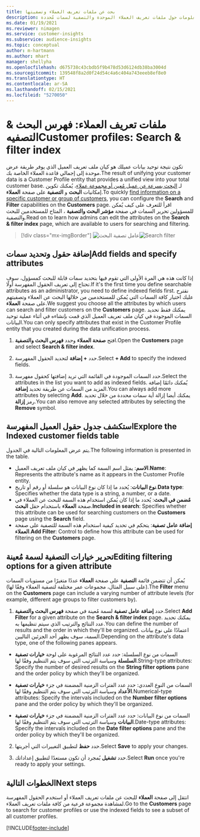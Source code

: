 ```yaml
---
title: بحث عن ملفات تعريف العملاء وتصفيتها
description: البحث سريعًا عن معلومات حول ملفات تعريف العملاء الموحدة والتصفية لسمات مُحددة.
ms.date: 01/19/2021
ms.reviewer: nimagen
ms.service: customer-insights
ms.subservice: audience-insights
ms.topic: conceptual
author: m-hartmann
ms.author: mhart
manager: shellyha
ms.openlocfilehash: d675738c43cbdb5f9b478d53d6124db38ba3004d
ms.sourcegitcommit: 139548f8a2d0f24d54c4a6c404a743eeeb8ef8e0
ms.translationtype: HT
ms.contentlocale: ar-SA
ms.lasthandoff: 02/15/2021
ms.locfileid: "5270050"
---
```

# <a name="customer-profiles-search--filter-index"></a><span data-ttu-id="7a68b-103">ملفات تعريف العملاء: فهرس البحث & التصفيه</span><span class="sxs-lookup"><span data-stu-id="7a68b-103">Customer profiles: Search & filter index</span></span>

<span data-ttu-id="7a68b-104">تكون نتيجة توحيد بيانات عميلك هو كيان ملف تعريف العميل الذي يوفر طريقة عرض موحدة إلى إجمالي قاعدة العملاء الخاصة بك.</span><span class="sxs-lookup"><span data-stu-id="7a68b-104">The result of unifying your customer data is a Customer Profile entity that provides a unified view into your total customer base.</span></span> <span data-ttu-id="7a68b-105">لـ [البحث بسرعة عن عميل مُعين أو مجموعة عملاء](customer-profiles.md)، يُمكنك تكوين إمكانيات **البحث** و **التصفية** على صفحة **العملاء**.</span><span class="sxs-lookup"><span data-stu-id="7a68b-105">To quickly [find information on a specific customer or group of customers](customer-profiles.md), you can configure the **Search** and **Filter** capabilities on the **Customers** page.</span></span> <span data-ttu-id="7a68b-106">اقرأ للتعرف على كيف يُمكن للمسؤولين تحرير السمات في صفحة **مؤشر البحث والتصفية** ، المتاح للمستخدمين للبحث والتصفية.</span><span class="sxs-lookup"><span data-stu-id="7a68b-106">Read on to learn how admins can edit the attributes on the **Search & filter index** page, which are available to users for searching and filtering.</span></span>

> [!div class="mx-imgBorder"]
> <span data-ttu-id="7a68b-107">![عامل تصفية البحث](media/search-filter.png "عامل تصفية البحث")</span><span class="sxs-lookup"><span data-stu-id="7a68b-107">![Search filter](media/search-filter.png "Search filter")</span></span>

## <a name="add-fields-and-specify-attributes"></a><span data-ttu-id="7a68b-108">إضافة حقول وتحديد سمات</span><span class="sxs-lookup"><span data-stu-id="7a68b-108">Add fields and specify attributes</span></span>

<span data-ttu-id="7a68b-109">إذا كانت هذه هي المرة الأولى التي تقوم فيها بتحديد سمات قابلة للبحث كمسؤول، سوف تحتاج إلى تعريف الحقول المفهرسة أولًا.</span><span class="sxs-lookup"><span data-stu-id="7a68b-109">If it's the first time you define searchable attributes as an administrator, you need to define indexed fields first.</span></span> <span data-ttu-id="7a68b-110">نقترح عليك اختيار كافة السمات التي يُمكن للمستخدمين من خلالها البحث عن العملاء وتصفيتهم على صفحة **العملاء**.</span><span class="sxs-lookup"><span data-stu-id="7a68b-110">We suggest you choose all the attributes by which users can search and filter customers on the **Customers** page.</span></span> <span data-ttu-id="7a68b-111">يمكنك فقط تحديد السمات الموجودة في كيان ملف تعريف العميل الذي قمت بإنشاءه في أثناء عملية توحيد البيانات.</span><span class="sxs-lookup"><span data-stu-id="7a68b-111">You can only specify attributes that exist in the Customer Profile entity that you created during the data unification process.</span></span>

1. <span data-ttu-id="7a68b-112">افتح **صفحة العملاء** وحدد **فهرس البحث والتصفية**.</span><span class="sxs-lookup"><span data-stu-id="7a68b-112">Open the **Customers** page and select **Search & filter index**.</span></span>

2. <span data-ttu-id="7a68b-113">حدد **+ إضافة** لتحديد الحقول المفهرسة.</span><span class="sxs-lookup"><span data-stu-id="7a68b-113">Select **+ Add** to specify the indexed fields.</span></span>

3. <span data-ttu-id="7a68b-114">حدد السمات الموجودة في القائمة التي تريد إضافتها كحقول مفهرسة.</span><span class="sxs-lookup"><span data-stu-id="7a68b-114">Select the attributes in the list you want to add as indexed fields.</span></span> <span data-ttu-id="7a68b-115">يُمكنك دائمًا إضافة المزيد من السمات عن طريقة تحديد **إضافة**.</span><span class="sxs-lookup"><span data-stu-id="7a68b-115">You can always add more attributes by selecting **Add**.</span></span> <span data-ttu-id="7a68b-116">يمكنك أيضا إزالة أية سمات محددة من خلال تحديد رمز **إزالة**.</span><span class="sxs-lookup"><span data-stu-id="7a68b-116">You can also remove any selected attributes by selecting the **Remove** symbol.</span></span>

## <a name="explore-the-indexed-customer-fields-table"></a><span data-ttu-id="7a68b-117">استكشف جدول حقول العميل المفهرسة</span><span class="sxs-lookup"><span data-stu-id="7a68b-117">Explore the Indexed customer fields table</span></span>

<span data-ttu-id="7a68b-118">يتم عرض المعلومات التالية في الجدول.</span><span class="sxs-lookup"><span data-stu-id="7a68b-118">The following information is presented in the table.</span></span>

- <span data-ttu-id="7a68b-119">**الاسم**: يمثل اسم السمة كما يظهر في كيان ملف تعريف العميل.</span><span class="sxs-lookup"><span data-stu-id="7a68b-119">**Name**: Represents the attribute's name as it appears in the Customer Profile entity.</span></span>
- <span data-ttu-id="7a68b-120">**نوع البيانات**: يُحدد ما إذا كان نوع البيانات هو سلسلة أو رقم أو تاريخ.</span><span class="sxs-lookup"><span data-stu-id="7a68b-120">**Data type**: Specifies whether the data type is a string, a number, or a date.</span></span>
- <span data-ttu-id="7a68b-121">**مُضمن في البحث**: يُحدد ما إذا كان يُمكن استخدام هذه السمة للبحث عن العملاء في صفحة **العملاء** باستخدام حقل **البحث**.</span><span class="sxs-lookup"><span data-stu-id="7a68b-121">**Included in search**: Specifies whether this attribute can be used for searching customers on the **Customers** page using the **Search** field.</span></span>
- <span data-ttu-id="7a68b-122">**إضافة عامل تصفية**: يتحكم في تحديد كيفية استخدام هذه السمة للتصفية على صفحة **العملاء**.</span><span class="sxs-lookup"><span data-stu-id="7a68b-122">**Add Filter**: Control to define how this attribute can be used for filtering on the **Customers** page.</span></span>

## <a name="editing-filtering-options-for-a-given-attribute"></a><span data-ttu-id="7a68b-123">تحرير خيارات التصفية لسمة مُعينة</span><span class="sxs-lookup"><span data-stu-id="7a68b-123">Editing filtering options for a given attribute</span></span>

<span data-ttu-id="7a68b-124">يُمكن أن تتضمن قائمة **التصفية** على صفحة **العملاء** عددًا متغيرًا من مستويات السمات (على سبيل المثال، مجموعات عمر مختلفة لتصفية العملاء وفقًا لها).</span><span class="sxs-lookup"><span data-stu-id="7a68b-124">The **Filter** menu on the **Customers** page can include a varying number of attribute levels (for example, different age groups to filter customers by).</span></span>

1. <span data-ttu-id="7a68b-125">حدد **إضافة عامل تصفية** لسمة مُعينة في صفحة **فهرس البحث والتصفية**.</span><span class="sxs-lookup"><span data-stu-id="7a68b-125">Select **Add Filter** for a given attribute on the **Search & filter index** page.</span></span> <span data-ttu-id="7a68b-126">يمكنك تحديد عدد النتائج والترتيب الذي سيتم تنظيمها به.</span><span class="sxs-lookup"><span data-stu-id="7a68b-126">You can define the number of results and the order in which they'll be organized.</span></span> <span data-ttu-id="7a68b-127">اعتمادًا على نوع بيانات السمة، سوف يظهر أحد الجزئين التاليين.</span><span class="sxs-lookup"><span data-stu-id="7a68b-127">Depending on the attribute's data type, one of the following panes appears.</span></span>

- <span data-ttu-id="7a68b-128">السمات من نوع السلسلة‬: حدد عدد النتائج المرغوبة على لوحة **خيارات تصفية السلسلة** وسياسة الترتيب التي سوف يتم التنظيم وفقًا لها.</span><span class="sxs-lookup"><span data-stu-id="7a68b-128">String-type attributes: Specify the number of desired results on the **String filter options** pane and the order policy by which they'll be organized.</span></span>

- <span data-ttu-id="7a68b-129">السمات من النوع العددي‬: حدد عدد الفترات الزمنية المضمنة في جزء **خيارات تصفية الأعداد** وسياسة الترتيب التي سوف يتم التنظيم وفقًا لها.</span><span class="sxs-lookup"><span data-stu-id="7a68b-129">Numerical-type attributes: Specify the intervals included on the **Number filter options** pane and the order policy by which they'll be organized.</span></span>

- <span data-ttu-id="7a68b-130">السمات من نوع البيانات‬: حدد عدد الفترات الزمنية المضمنة في جزء **خيارات تصفية البيانات** وسياسة الترتيب التي سوف يتم التنظيم وفقًا لها.</span><span class="sxs-lookup"><span data-stu-id="7a68b-130">Date-type attributes:  Specify the intervals included on the **Date filter options** pane and the order policy by which they'll be organized.</span></span>

2. <span data-ttu-id="7a68b-131">حدد **حفظ** لتطبيق التغييرات التي أجريتها.</span><span class="sxs-lookup"><span data-stu-id="7a68b-131">Select **Save** to apply your changes.</span></span>

3. <span data-ttu-id="7a68b-132">حدد **تشغيل** بُمجرد أن تكون مستعدًا لتطبيق إعداداتك.</span><span class="sxs-lookup"><span data-stu-id="7a68b-132">Select **Run** once you're ready to apply your settings.</span></span>

## <a name="next-steps"></a><span data-ttu-id="7a68b-133">الخطوات التالية</span><span class="sxs-lookup"><span data-stu-id="7a68b-133">Next steps</span></span>

<span data-ttu-id="7a68b-134">انتقل إلى صفحة **العملاء** للبحث عن ملفات تعريف العملاء أو استخدم الحقول المفهرسة لمشاهدة مجموعة فرعية من كافة ملفات تعريف العملاء.</span><span class="sxs-lookup"><span data-stu-id="7a68b-134">Go to the **Customers** page to search for customer profiles or use the indexed fields to see a subset of all customer profiles.</span></span>


[!INCLUDE[footer-include](../includes/footer-banner.md)]